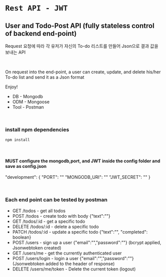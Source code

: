 # `Rest API - JWT`

## User and Todo-Post API (fully stateless control of backend end-point)

Request 요청에 따라 각 유저가 자신의 To-do 리스트를 만들어 Json으로 결과 값을 보내는 API

<br/>

On request into the end-point, a user can create, update, and delete his/her To-do list and send it as a Json format 

Enjoy!


* DB - Mongodb
* ODM - Mongoose
* Tool - Postman

<br/>

### install npm dependencies 
```bash
npm install
```
<br/>

#### MUST configure the mongodb,port, and JWT inside the config folder and save as config.json

  "development": {
        "PORT": ""
        "MONGODB_URI": ""
        "JWT_SECRET": "" }

<br/>

### Each end point can be tested by postman 

* GET /todos - get all todos
* POST /todos - create todo with body {"text":""}
* GET /todos/:id - get a specific todo
* DELETE /todos/:id - delete a specific todo
* PATCH /todos/:id - update a specific todo {"text":"", "completed": boolean}
* POST /users - sign up a user {"email":"","password":""} (bcrypt applied, Jsonwebtoken created)
* GET /users/me - get the currently authenticated user
* POST /users/login - login a user {"email":"","password":""} (Jsonwebtoken added to the header of response)
* DELETE /users/me/token - Delete the current token (logout)



